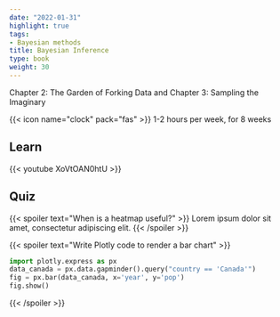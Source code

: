 ```yaml
---
date: "2022-01-31"
highlight: true
tags:
- Bayesian methods
title: Bayesian Inference
type: book
weight: 30
---
```


Chapter 2: The Garden of Forking Data and Chapter 3: Sampling the Imaginary

<!--more-->

{{< icon name="clock" pack="fas" >}} 1-2 hours per week, for 8 weeks

## Learn

{{< youtube XoVtOAN0htU >}}

## Quiz

{{< spoiler text="When is a heatmap useful?" >}}
Lorem ipsum dolor sit amet, consectetur adipiscing elit.
{{< /spoiler >}}

{{< spoiler text="Write Plotly code to render a bar chart" >}}
```python
import plotly.express as px
data_canada = px.data.gapminder().query("country == 'Canada'")
fig = px.bar(data_canada, x='year', y='pop')
fig.show()
```
{{< /spoiler >}}
